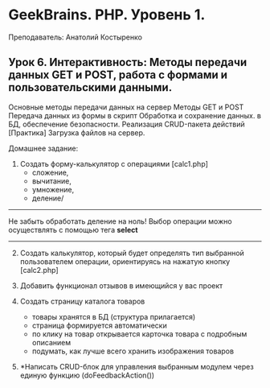# GeekBrains. PHP. Уровень 1.

Преподаватель: Анатолий Костыренко

## Урок 6. Интерактивность: Методы передачи данных GET и POST, работа с формами и пользовательскими данными.
Основные методы передачи данных на сервер Методы GET и POST Передача данных из формы в скрипт Обработка и сохранение данных. в БД, обеспечение безопасности. Реализация CRUD-пакета действий [Практика] Загрузка файлов на сервер.

Домашнее задание:

1. Создать форму-калькулятор с операциями [calc1.php]
   * сложение, 
   * вычитание, 
   * умножение, 
   * деление/

<hr>
  Не забыть обработать деление на ноль!  
  Выбор операции можно осуществлять с помощью тега <b>select</b>
<hr>

2. Создать калькулятор, который будет определять тип выбранной пользователем операции, ориентируясь на нажатую кнопку [calc2.php]

3. Добавить функционал отзывов в имеющийся у вас проект

4. Создать страницу каталога товаров

    * товары хранятся в БД (структура прилагается)
    * страница формируется автоматически
    * по клику на товар открывается карточка товара с подробным описанием
    * подумать, как лучше всего хранить изображения товаров
    
5. *Написать CRUD-блок для управления выбранным модулем через единую функцию (doFeedbackAction())
